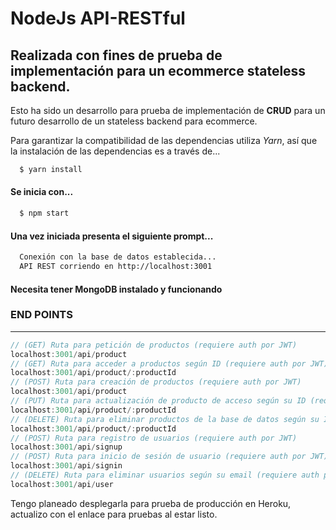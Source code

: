# NodeJs API-RESTful
Realizada con fines de prueba de implementación para un ecommerce stateless backend.
---

Esto ha sido un desarrollo para prueba de implementación de __CRUD__ para un futuro desarrollo de un stateless backend para
ecommerce.

Para garantizar la compatibilidad de las dependencias utiliza _Yarn_, así que la instalación de las dependencias es a través de...


```bash
  $ yarn install
  ```
  
#### Se inicia con...
```bash
  $ npm start
  ```
  
#### Una vez iniciada presenta el siguiente prompt...
```bash
  Conexión con la base de datos establecida...
  API REST corriendo en http://localhost:3001
```

#### Necesita tener MongoDB instalado y funcionando


### END POINTS
---
```javascript
// (GET) Ruta para petición de productos (requiere auth por JWT)
localhost:3001/api/product
// (GET) Ruta para acceder a productos según ID (requiere auth por JWT)
localhost:3001/api/product/:productId
// (POST) Ruta para creación de productos (requiere auth por JWT)
localhost:3001/api/product
// (PUT) Ruta para actualización de producto de acceso según su ID (requiere auth por JWT)
localhost:3001/api/product/:productId
// (DELETE) Ruta para eliminar productos de la base de datos según su ID (requiere auth por JWT)
localhost:3001/api/product/:productId
// (POST) Ruta para registro de usuarios (requiere auth por JWT)
localhost:3001/api/signup
// (POST) Ruta para inicio de sesión de usuario (requiere auth por JWT)
localhost:3001/api/signin
// (DELETE) Ruta para eliminar usuarios según su email (requiere auth por JWT)
localhost:3001/api/user
```

Tengo planeado desplegarla para prueba de producción en Heroku, actualizo con el enlace para pruebas al estar listo.
